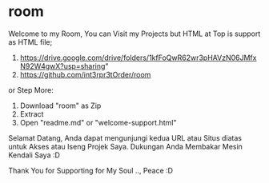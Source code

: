 # room

Welcome to my Room, You can Visit my Projects but HTML at Top is support as HTML file;

1. https://drive.google.com/drive/folders/1kfFoQwR62wr3pHAVzN06JMfxN92W4gwX?usp=sharing"
2. https://github.com/int3rpr3tOrder/room

or Step More:

1. Download "room" as Zip
2. Extract
3. Open "readme.md" or "welcome-support.html"


Selamat Datang, Anda dapat mengunjungi kedua URL atau Situs diatas untuk Akses atau Iseng Projek Saya.
Dukungan Anda Membakar Mesin Kendali Saya :D

Thank You for Supporting for My Soul .., Peace :D
